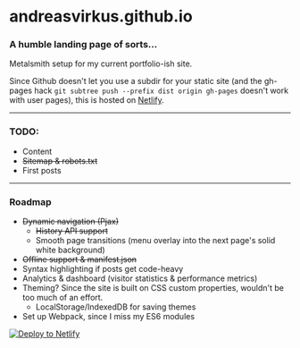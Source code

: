 # andreasvirkus.github.io
### A humble landing page of sorts...

Metalsmith setup for my current portfolio-ish site.

Since Github doesn't let you use a subdir for your static site
(and the gh-pages hack `git subtree push --prefix dist origin gh-pages`
doesn't work with user pages), this is hosted on [Netlify](https://netlify.com).

----------
### TODO:

- Content
- ~~Sitemap & robots.txt~~
- First posts

----------
### Roadmap

- ~~Dynamic navigation (Pjax)~~
    - ~~History API support~~
    - Smooth page transitions (menu overlay into the next page's solid white background)
- ~~Offline support & manifest.json~~
- Syntax highlighting if posts get code-heavy
- Analytics & dashboard (visitor statistics & performance metrics)
- Theming? Since the site is built on CSS custom properties, wouldn't be too much of an effort.
    - LocalStorage/IndexedDB for saving themes
- Set up Webpack, since I miss my ES6 modules


[![Deploy to Netlify](https://www.netlify.com/img/deploy/button.svg)](https://app.netlify.com/start/deploy?repository=https://github.com/andreasvirkus/netlify-metalsmith)
